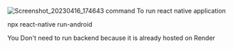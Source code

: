 ![Screenshot_20230416_174643](https://user-images.githubusercontent.com/61289234/232309400-e03f05a9-6114-4f9d-a7a1-fd8cc17ce587.jpg)
command To run react native application

npx react-native run-android


You Don't need to run backend because it is already hosted on Render
